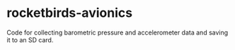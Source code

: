 # rocketbirds-avionics
Code for collecting barometric pressure and accelerometer data and saving it to an SD card.
